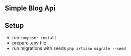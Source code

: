 ## Simple Blog Api

## Setup

* run `composer install`
* prepare .env file
* run migrations with seeds `php artisan migrate --seed`


